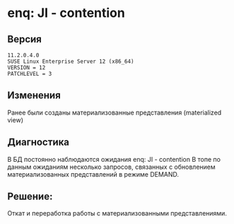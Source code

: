 # enq: JI - contention

## Версия

```
11.2.0.4.0
SUSE Linux Enterprise Server 12 (x86_64)
VERSION = 12
PATCHLEVEL = 3
```

## Изменения

Ранее были созданы материализованные представления (materialized view)

## Диагностика

В БД постоянно наблюдаются ожидания enq: JI - contention
В топе по данным ожиданиям несколько запросов, связанных с обновлением материализованных представлений в режиме DEMAND.


## Решение:

Откат и переработка работы с материализованными представлениями.
